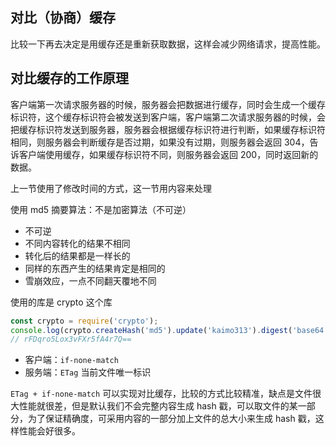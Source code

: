 ## 对比（协商）缓存

比较一下再去决定是用缓存还是重新获取数据，这样会减少网络请求，提高性能。

## 对比缓存的工作原理

客户端第一次请求服务器的时候，服务器会把数据进行缓存，同时会生成一个缓存标识符，这个缓存标识符会被发送到客户端，客户端第二次请求服务器的时候，会把缓存标识符发送到服务器，服务器会根据缓存标识符进行判断，如果缓存标识符相同，则服务器会判断缓存是否过期，如果没有过期，则服务器会返回 304，告诉客户端使用缓存，如果缓存标识符不同，则服务器会返回 200，同时返回新的数据。

上一节使用了修改时间的方式，这一节用内容来处理

使用 md5 摘要算法：不是加密算法（不可逆）

- 不可逆
- 不同内容转化的结果不相同
- 转化后的结果都是一样长的
- 同样的东西产生的结果肯定是相同的
- 雪崩效应，一点不同翻天覆地不同

使用的库是 crypto 这个库

```js
const crypto = require('crypto');
console.log(crypto.createHash('md5').update('kaimo313').digest('base64'));
// rFDqro5Lox3vFXr5fA4r7Q==
```

- 客户端：`if-none-match`
- 服务端：`ETag` 当前文件唯一标识

`ETag + if-none-match` 可以实现对比缓存，比较的方式比较精准，缺点是文件很大性能就很差，但是默认我们不会完整内容生成 hash 戳，可以取文件的某一部分，为了保证精确度，可采用内容的一部分加上文件的总大小来生成 hash 戳，这样性能会好很多。
